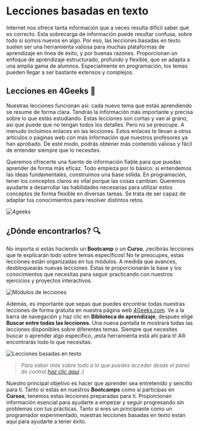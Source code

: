 # Lecciones basadas en texto

Internet nos ofrece tanta información que a veces resulta difícil saber qué es correcto. Esta sobrecarga de información puede resultar confusa, sobre todo si somos nuevos en algo. Por eso, las lecciones basadas en texto suelen ser una herramienta valiosa para muchas plataformas de aprendizaje en línea de éxito, y por buenas razones. Proporcionan un enfoque de aprendizaje estructurado, profundo y flexible, que se adapta a una amplia gama de alumnos. Especialmente en programación, los temas pueden llegar a ser bastante extensos y complejos.

## Lecciones en 4Geeks 📖

Nuestras lecciones funcionan así: cada nuevo tema que estás aprendiendo se resume de forma clara. Tendrás la información más importante y precisa sobre lo que estás estudiando. Estas lecciones son cortas y van al grano, así que puede que no tengan todos los detalles. Pero no se preocupe. A menudo incluimos enlaces en las lecciones. Estos enlaces te llevan a otros artículos o páginas web con más información que nuestros profesores ya han aprobado. De este modo, podrás obtener más contenido valioso y fácil de entender siempre que lo necesites.

Queremos ofrecerte una fuente de información fiable para que puedas aprender de forma más eficaz. Todo empieza por lo básico: si entendemos las ideas fundamentales, construimos una base sólida. En programación, tener los conceptos claros es vital porque las cosas cambian. Queremos ayudarte a desarrollar las habilidades necesarias para utilizar estos conceptos de forma flexible en diversas tareas. Se trata de ser capaz de adaptar tus conocimientos para resolver distintos retos.

![4geeks](https://breathecode.herokuapp.com/v1/media/file/online-lessons-png?raw=true)

## ¿Dónde encontrarlos? 🔍

No importa si estás haciendo un **Bootcamp** o un **Curso**, ¡recibirás lecciones que te explicarán todo sobre temas específicos! No te preocupes, estas lecciones están organizadas en tus módulos. A medida que avances, desbloquearás nuevas lecciones. Éstas te proporcionarán la base y los conocimientos que necesitas para seguir practicando con nuestros ejercicios y proyectos interactivos.                   

![Módulos de lecciones](https://breathecode.herokuapp.com/v1/media/file/lesson-modules-png?raw=true)

Además, es importante que sepas que puedes encontrar todas nuestras lecciones de forma gratuita en nuestra página web [4Geeks.com](https://4geeks.com/es/lessons). Ve a la barra de navegación y haz clic en **Biblioteca de aprendizaje**, después elige **Buscar entre todas las lecciones**. Una nueva pantalla te mostrará todas las lecciones disponibles sobre diferentes temas. Siempre que necesites buscar o aprender algo específico, ¡esta herramienta está ahí para ti! Allí encontrarás todo lo que necesitas.

![Lecciones basadas en texto](https://breathecode.herokuapp.com/v1/media/file/buscar-lecciones-png?raw=true)

> *Para saber más sobre todo a lo que puedes acceder desde el panel de control [haz clic aquí](4geeks.com/es/docs/knowledge-base-4geeks/manejo-de-cuentas)* ;)

Nuestro principal objetivo es hacer que aprender sea entretenido y sencillo para ti. Tanto si estás en nuestros **Bootcamps** como si participas en **Cursos**, tenemos estas lecciones preparadas para ti. Proporcionan información esencial para ayudarte a empezar y seguir progresando sin problemas con tus prácticas. Tanto si eres un principiante como un programador experimentado, nuestras lecciones basadas en texto están aquí para ayudarte a tener éxito.
